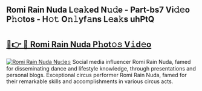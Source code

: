 ## Romi Rain Nuda L𝚎a𝚔ed N𝚞𝚍e - Part-bs7 Vi𝚍𝚎o P𝚑𝚘tos - H𝚘𝚝 O𝚗𝚕yf𝚊ns L𝚎a𝚔s uhPtQ

# <h2><a href="http://kfcax6.oniu.top/?m=Romi+Rain+Nuda">🔗👉 🔴 Romi Rain Nuda P𝚑ot𝚘𝚜 V𝚒d𝚎o</a></h2>

[![Romi Rain Nuda Nu𝚍e𝚜](https://i.imgur.com/0qMVB7G.gif)](http://kfcax6.oniu.top/?m=Romi+Rain+Nuda)
Social media influencer Romi Rain Nuda, famed for disseminating dance and lifestyle knowledge, through presentations and personal blogs. Exceptional circus performer Romi Rain Nuda, famed for their remarkable skills and accomplishments in various circus acts.  
